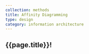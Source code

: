 ```yaml
---
collection: methods
title: Affinity Diagramming
type: design
category: information architecture
---
```


## {{page.title}}!